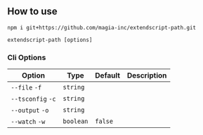 ## How to use

`npm i git+https://github.com/magia-inc/extendscript-path.git`

`extendscript-path [options]`

### Cli Options

| Option            | Type      | Default | Description |
| ----------------- | --------- | ------- | ----------- |
| `--file` `-f`     | `string`  |         |             |
| `--tsconfig` `-c` | `string`  |         |             |
| `--output` `-o`   | `string`  |         |             |
| `--watch` `-w`    | `boolean` | `false` |             |
